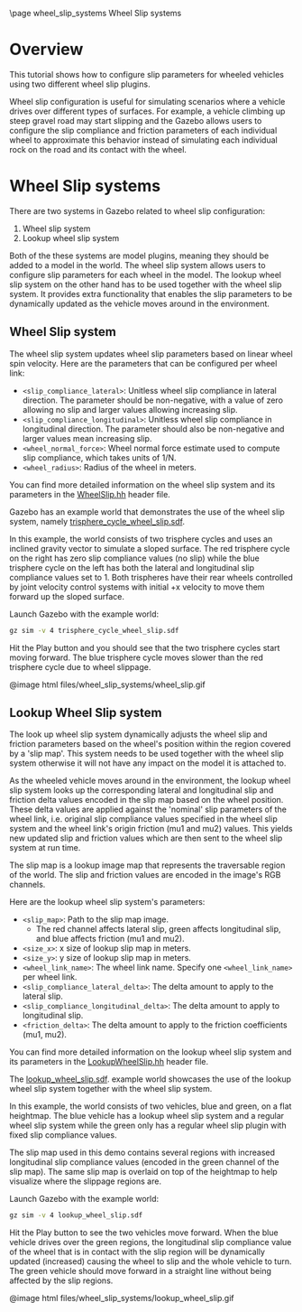 \page wheel_slip_systems Wheel Slip systems

# Overview

This tutorial shows how to configure slip parameters for wheeled vehicles using
two different wheel slip plugins.

Wheel slip configuration is useful for simulating scenarios where a vehicle
drives over different types of surfaces. For example, a vehicle climbing up
steep gravel road may start slipping and the Gazebo allows users to configure
the slip compliance and friction parameters of each individual wheel to
approximate this behavior instead of simulating each individual rock on the
road and its contact with the wheel.

# Wheel Slip systems

There are two systems in Gazebo related to wheel slip configuration:

1. Wheel slip system
1. Lookup wheel slip system

Both of the these systems are model plugins, meaning they should be added to a
model in the world. The wheel slip system allows users to configure slip
parameters for each wheel in the model. The lookup wheel slip system on the
other hand has to be used together with the wheel slip system. It provides extra
functionality that enables the slip parameters to be dynamically updated as the
vehicle moves around in the environment.


## Wheel Slip system

The wheel slip system updates wheel slip parameters based on linear wheel spin
velocity. Here are the parameters that can be configured per wheel link:

* `<slip_compliance_lateral>`: Unitless wheel slip compliance in lateral
  direction. The parameter should be non-negative, with a value of zero allowing
  no slip and larger values allowing increasing slip.
* `<slip_compliance_longitudinal>`: Unitless wheel slip compliance in longitudinal
  direction. The parameter should also be non-negative and larger values mean
  increasing slip.
* `<wheel_normal_force>`: Wheel normal force estimate used to compute slip
  compliance, which takes units of 1/N.
* `<wheel_radius>`: Radius of the wheel in meters.

You can find more detailed information on the wheel slip system and its
parameters in the
[WheelSlip.hh](https://github.com/gazebosim/gz-sim/blob/gz-sim10/src/systems/wheel_slip/WheelSlip.hh)
header file.

Gazebo has an example world that demonstrates the use of the wheel slip system,
namely [trisphere_cycle_wheel_slip.sdf](https://github.com/gazebosim/gz-sim/blob/gz-sim10/examples/worlds/trisphere_cycle_wheel_slip.sdf).

In this example, the world consists of two trisphere cycles and uses an inclined
gravity vector to simulate a sloped surface. The red trisphere cycle on the
right has zero slip compliance values (no slip) while the blue trisphere cycle
on the left has both the lateral and longitudinal slip compliance values
set to 1. Both trispheres have their rear wheels controlled by joint velocity
control systems with initial +x velocity to move them forward up the sloped
surface.

Launch Gazebo with the example world:

```bash
gz sim -v 4 trisphere_cycle_wheel_slip.sdf
```

Hit the Play button and you should see that the two trisphere cycles start
moving forward. The blue trisphere cycle moves slower than the red trisphere
cycle due to wheel slippage.

@image html files/wheel_slip_systems/wheel_slip.gif

## Lookup Wheel Slip system

The look up wheel slip system dynamically adjusts the wheel slip and friction
parameters based on the wheel's position within the region covered by a 'slip map'.
This system needs to be used together with the wheel slip system otherwise it
will not have any impact on the model it is attached to.

As the wheeled vehicle moves around in the environment, the lookup wheel slip
system looks up the corresponding lateral and longitudinal slip and friction
delta values encoded in the slip map based on the wheel position. These delta
values are applied against the 'nominal' slip parameters of the wheel link,
i.e. original slip compliance values specified in the wheel slip system and
the wheel link's origin friction (mu1 and mu2) values. This yields new
updated slip and friction values which are then sent to the wheel slip system
at run time.

The slip map is a lookup image map that represents the traversable region
of the world. The slip and friction values are encoded in the image's RGB channels.

Here are the lookup wheel slip system's parameters:
* `<slip_map>`: Path to the slip map image.
  * The red channel affects lateral slip, green affects longitudinal slip, and
    blue affects friction (mu1 and mu2).
* `<size_x>`: x size of lookup slip map in meters.
* `<size_y>`: y size of lookup slip map in meters.
* `<wheel_link_name>`: The wheel link name. Specify one `<wheel_link_name>`
  per wheel link.
* `<slip_compliance_lateral_delta>`: The delta amount to apply to the lateral slip.
* `<slip_compliance_longitudinal_delta>`: The delta amount to apply to
  longitudinal slip.
* `<friction_delta>`: The delta amount to apply to the friction coefficients
  (mu1, mu2).

You can find more detailed information on the lookup wheel slip system and its
parameters in the
[LookupWheelSlip.hh](https://github.com/gazebosim/gz-sim/blob/gz-sim10/src/systems/lookup_wheel_slip/LookupWheelSlip.hh)
header file.

The [lookup_wheel_slip.sdf](https://github.com/gazebosim/gz-sim/blob/gz-sim10/examples/worlds/lookup_wheel_slip.sdf).
example world showcases the use of the lookup wheel slip system together with
the wheel slip system.

In this example, the world consists of two vehicles, blue and green,
on a flat heightmap. The blue vehicle has a lookup wheel slip system
and a regular wheel slip system while the green only has a regular
wheel slip plugin with fixed slip compliance values.

The slip map used in this demo contains several regions with increased
longitudinal slip compliance values (encoded in the green channel of the
slip map). The same slip map is overlaid on top of the heightmap to help
visualize where the slippage regions are.

Launch Gazebo with the example world:

```bash
gz sim -v 4 lookup_wheel_slip.sdf
```

Hit the Play button to see the two vehicles move forward. When the blue vehicle
drives over the green regions, the longitudinal slip compliance value of the
wheel that is in contact with the slip region will be dynamically updated
(increased) causing the wheel to slip and the whole vehicle to turn. The green
vehicle should move forward in a straight line without being affected by the slip
regions.

@image html files/wheel_slip_systems/lookup_wheel_slip.gif
